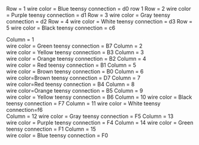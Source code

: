 Row = 1
  wire color = Blue
  teensy connection = d0 row 1
Row = 2
  wire color = Purple
  teensy connection = d1
Row = 3
  wire color = Gray
  teensy connection = d2
Row = 4
  wire color = White
  teensy connection = d3
Row = 5
  wire color = Black
  teensy connection = c6


Column = 1  
  wire color = Green
  teensy connection = B7 
Column = 2  
  wire color = Yellow
  teensy connection = B3 
Column = 3  
  wire color = Orange
  teensy connection = B2 
Column = 4  
  wire color = Red
  teensy connection = B1 
Column = 5  
  wire color = Brown
  teensy connection = B0 
Column = 6   
  wire color=Brown
  teensy connection = D7 
Column = 7   
  wire color=Red
  teensy connection = B4 
Column = 8   
  wire color=Orange
  teensy connection = B5 
Column = 9  
  wire color = Yellow
  teensy connection = B6 
Column = 10 
  wire color = Black
  teensy connection = F7 
Column = 11 
  wire color = White
  teensy connection=f6  
Column = 12 
  wire color = Gray
  teensy connection = F5 
Column = 13  
  wire color = Purple
  teensy connection = F4 
Column = 14 
  wire color = Green
  teensy connection = F1 
Column = 15  
  wire color = Blue
  teensy connection = F0 

